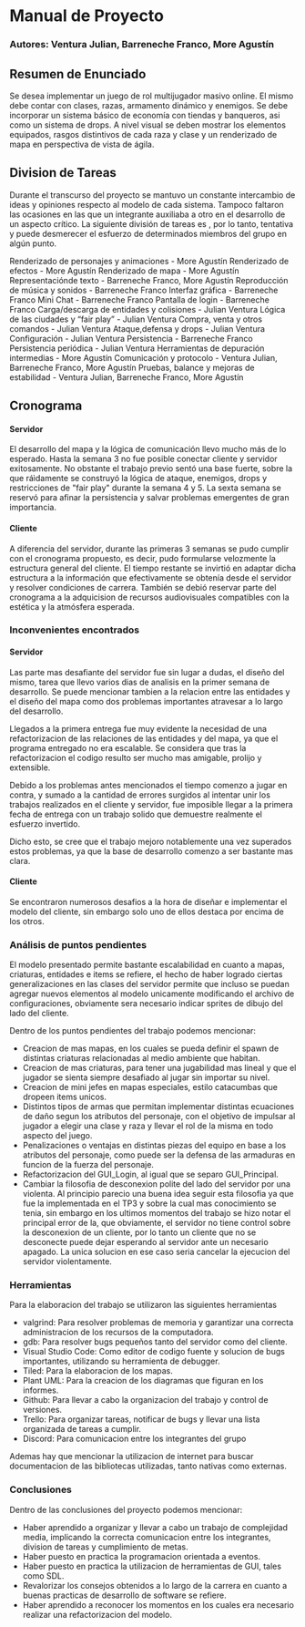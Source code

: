 # Manual de Proyecto

### Autores: Ventura Julian, Barreneche Franco, More Agustín

## Resumen de Enunciado

Se desea implementar un juego de rol multijugador masivo online. El mismo debe
contar con clases, razas, armamento dinámico y enemigos. Se debe incorporar un
sistema básico de economía con tiendas y banqueros, asi como un sistema de
drops. A nivel visual se deben mostrar los elementos equipados, rasgos distintivos
de cada raza y clase y un renderizado de mapa en perspectiva de vista de ágila.

## Division de Tareas

Durante  el transcurso del proyecto se mantuvo un constante intercambio de ideas y
opiniones respecto al modelo de cada sistema. Tampoco faltaron las ocasiones en 
las que un integrante auxiliaba a otro en el desarrollo de un aspecto crítico.
La siguiente división de tareas es , por lo tanto, tentativa y puede desmerecer
el esfuerzo de determinados miembros del grupo en algún punto.

Renderizado de personajes y animaciones - More Agustín
Renderizado de efectos - More Agustín
Renderizado de mapa - More Agustín
Representaciónde texto - Barreneche Franco, More Agustín
Reproducción de música y sonidos - Barreneche Franco
Interfaz gráfica - Barreneche Franco
Mini Chat - Barreneche Franco
Pantalla de login - Barreneche Franco
Carga/descarga de entidades y colisiones - Julian Ventura
Lógica de las ciudades y “fair play” - Julian Ventura
Compra, venta y otros comandos - Julian Ventura
Ataque,defensa y drops - Julian Ventura
Configuración - Julian Ventura
Persistencia - Barreneche Franco
Persistencia periódica - Julian Ventura
Herramientas de depuración intermedias - More Agustín
Comunicación y protocolo - Ventura Julian, Barreneche Franco, More Agustín
Pruebas, balance y mejoras de estabilidad - Ventura Julian, Barreneche Franco, More Agustín

## Cronograma

#### Servidor

El desarrollo del mapa y la lógica de comunicación llevo mucho más de lo esperado.
Hasta la semana 3 no fue posible conectar cliente y servidor exitosamente. No obstante
el trabajo previo sentó una base fuerte, sobre la que ráìdamente se construyó la lógica
de ataque, enemigos, drops y restricciones de "fair play" durante la semana 4 y 5.
La sexta semana se reservó para afinar la persistencia y salvar problemas emergentes
de gran importancia.

#### Cliente

A diferencia del servidor, durante las primeras 3 semanas se pudo cumplir con el
cronograma propuesto, es decir, pudo formularse velozmente la estructura general
del cliente. El tiempo restante se invirtió en adaptar dicha estructura a la
información que efectivamente se obtenía desde el servidor y resolver condiciones
de carrera. También se debió reservar parte del cronograma a la adquicision de recursos
audiovisuales compatibles con la estética y la atmósfera esperada.

### Inconvenientes encontrados

#### Servidor

Las parte mas desafiante del servidor fue sin lugar a dudas, el diseño del mismo, tarea que llevo varios dias de analisis en la primer semana de desarrollo.
Se puede mencionar tambien a la relacion entre las entidades y el diseño del mapa como dos problemas importantes atravesar a lo largo del desarrollo.

Llegados a la primera entrega fue muy evidente la necesidad de una refactorizacion de las relaciones de las entidades y del mapa, ya que el programa entregado no era escalable. Se considera que tras la refactorizacion el codigo resulto ser mucho mas amigable, prolijo y extensible.

Debido a los problemas antes mencionados el tiempo comenzo a jugar en contra, y sumado a la cantidad de errores surgidos al intentar unir los trabajos realizados en el cliente y servidor, fue imposible llegar a la primera fecha de entrega con un trabajo solido que demuestre realmente el esfuerzo invertido.

Dicho esto, se cree que el trabajo mejoro notablemente una vez superados estos problemas, ya que la base de desarrollo comenzo a ser bastante mas clara.

#### Cliente

Se encontraron numerosos desafios a la hora de diseñar e implementar el modelo del cliente, sin embargo solo uno de ellos destaca por encima de los otros.



### Análisis de puntos pendientes

El modelo presentado permite bastante escalabilidad en cuanto a mapas, criaturas, entidades e items se refiere, el hecho de haber logrado ciertas generalizaciones en las clases del servidor permite que incluso se puedan agregar nuevos elementos al modelo unicamente modificando el archivo de configuraciones, obviamente sera necesario indicar sprites de dibujo del lado del cliente.

Dentro de los puntos pendientes del trabajo podemos mencionar:

* Creacion de mas mapas, en los cuales se pueda definir el spawn de distintas criaturas relacionadas al medio ambiente que habitan.
* Creacion de mas criaturas, para tener una jugabilidad mas lineal y que el jugador se sienta siempre desafiado al jugar sin importar su nivel.
* Creacion de mini jefes en mapas especiales, estilo catacumbas que dropeen items unicos.
* Distintos tipos de armas que permitan implementar distintas ecuaciones de daño segun los atributos del personaje, con el objetivo de impulsar al jugador a elegir una clase y raza y llevar el rol de la misma en todo aspecto del juego.
* Penalizaciones o ventajas en distintas piezas del equipo en base a los atributos del personaje, como puede ser la defensa de las armaduras en funcion de la fuerza del personaje.
* Refactorizacion del GUI_Login, al igual que se separo GUI_Principal.
* Cambiar la filosofia de desconexion polite del lado del servidor por una violenta. Al principio parecio una buena idea seguir esta filosofia ya que fue la implementada en el TP3 y sobre la cual mas conocimiento se tenia, sin embargo en los ultimos momentos del trabajo se hizo notar el principal error de la, que obviamente, el servidor no tiene control sobre la desconexion de un cliente, por lo tanto un cliente que no se desconecte puede dejar esperando al servidor ante un necesario apagado. La unica solucion en ese caso seria cancelar la ejecucion del servidor violentamente.


### Herramientas

Para la elaboracion del trabajo se utilizaron las siguientes herramientas

* valgrind: Para resolver problemas de memoria y garantizar una correcta administracion de los recursos de la computadora.
* gdb: Para resolver bugs pequeños tanto del servidor como del cliente.
* Visual Studio Code: Como editor de codigo fuente y solucion de bugs importantes, utilizando su herramienta de debugger.
* Tiled: Para la elaboracion de los mapas.
* Plant UML: Para la creacion de los diagramas que figuran en los informes.
* Github: Para llevar a cabo la organizacion del trabajo y control de versiones.
* Trello: Para organizar tareas, notificar de bugs y llevar una lista organizada de tareas a cumplir.
* Discord: Para comunicacion entre los integrantes del grupo

Ademas hay que mencionar la utilizacion de internet para buscar documentacion de las bibliotecas utilizadas, tanto nativas como externas.

### Conclusiones

Dentro de las conclusiones del proyecto podemos mencionar:

* Haber aprendido a organizar y llevar a cabo un trabajo de complejidad media, implicando la correcta comunicacion entre los integrantes, division de tareas y cumplimiento de metas.
* Haber puesto en practica la programacion orientada a eventos.
* Haber puesto en practica la utilizacion de herramientas de GUI, tales como SDL.
* Revalorizar los consejos obtenidos a lo largo de la carrera en cuanto a buenas practicas de desarrollo de software se refiere.
* Haber aprendido a reconocer los momentos en los cuales era necesario realizar una refactorizacion del modelo.
